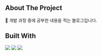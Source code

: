 ## About The Project

개발 과정 중에 공부한 내용을 적는 블로그입니다.

## Built With

<img src="https://img.shields.io/badge/vercel-000000?style=for-the-badge&logo=Next.js&logoColor=white"> <img src="https://img.shields.io/badge/Typescript-3178C6?style=for-the-badge&logo=Typescript&logoColor=white"> <img src="https://img.shields.io/badge/gatsby-663399?style=for-the-badge&logo=gatsby&logoColor=white">
